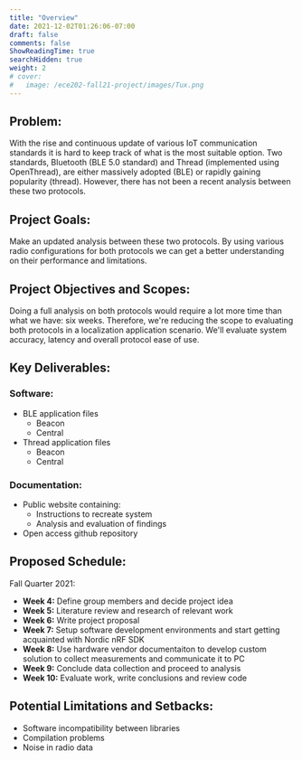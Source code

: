 ```yaml
---
title: "Overview"
date: 2021-12-02T01:26:06-07:00
draft: false
comments: false
ShowReadingTime: true
searchHidden: true
weight: 2
# cover:
#   image: /ece202-fall21-project/images/Tux.png
---
```


<!-- TODO:
- Need to add details on BLE and Thread specification
 -->

## Problem:

With the rise and continuous update of various IoT communication standards it is hard to keep track of what is the most suitable option. Two standards, Bluetooth (BLE 5.0 standard) and Thread (implemented using OpenThread), are either massively adopted (BLE) or rapidly gaining popularity (thread). However, there has not been a recent analysis between these two protocols.

## Project Goals:

Make an updated analysis between these two protocols. By using various radio configurations for both protocols we can get a better understanding on their performance and limitations.

## Project Objectives and Scopes:

Doing a full analysis on both protocols would require a lot more time than what we have: six weeks. Therefore, we're reducing the scope to evaluating both protocols in a localization application scenario. We'll evaluate system accuracy, latency and overall protocol ease of use.

## Key Deliverables:

### Software:
- BLE application files
  - Beacon
  - Central
- Thread application files
  - Beacon
  - Central

### Documentation:
- Public website containing:
  - Instructions to recreate system
  - Analysis and evaluation of findings
- Open access github repository

## Proposed Schedule:

Fall Quarter 2021:
- **Week 4:** Define group members and decide project idea
- **Week 5:** Literature review and research of relevant work
- **Week 6:** Write project proposal
- **Week 7:** Setup software development environments and start getting acquainted with Nordic nRF SDK
- **Week 8:** Use hardware vendor documentaiton to develop custom solution to collect measurements and communicate it to PC
- **Week 9:** Conclude data collection and proceed to analysis
- **Week 10:** Evaluate work, write conclusions and review code

## Potential Limitations and Setbacks:

- Software incompatibility between libraries
- Compilation problems
- Noise in radio data
<!-- 
### how to insert code blocks

    indents = 4;
    return null;

### images:

![img1](/ece202-fall21-project/images/Tux.png#center) -->
